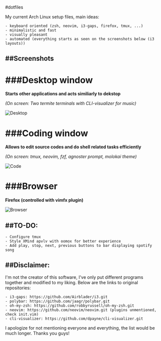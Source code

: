 #dotfiles

My current Arch Linux setup files, main ideas:

	- keyboard oriented (zsh, neovim, i3-gaps, firefox, tmux, ...)
	- minimalistic and fast
	- visually pleasant
	- automated (everything starts as seen on the screenshots below (i3 layouts))

##Screenshots
--------------

###Desktop window
==================

**Starts other applications and acts similiarly to dekstop**

*(On screen: Two termite terminals with CLI-visualizer for music)*

![Desktop](https://github.com/vyzyv/dotfiles/raw/master/screenshots/main.png?raw=true "Desktop")

###Coding window
=================

**Allows to edit source codes and do shell related tasks efficiently**

*(On screen: tmux, neovim, fzf, agnoster prompt, molokai theme)*

![Code](https://github.com/vyzyv/dotfiles/raw/master/screenshots/code.png?raw=true "Code")

###Browser
===========

**Firefox (controlled with vimfx plugin)**

![Browser](https://github.com/vyzyv/dotfiles/raw/master/screenshots/firefox.png?raw=true "Browser")

##TO-DO:
---------

	- Configure tmux
	- Style XMind apvlv with oomox for better experience
	- Add play, stop, next, previous buttons to bar displaying spotify song

##Disclaimer:
--------------

I'm not the creator of this software, I've only put different programs together and modified to my liking.
Below are the links to original repositories:

	- i3-gaps: https://github.com/Airblader/i3.git
	- polybar: https://github.com/jaagr/polybar.git
	- oh-my-zsh: https://github.com/robbyrussell/oh-my-zsh.git
	- neovim: https://github.com/neovim/neovim.git (plugins unmentioned, check init.vim)
	- cli-visualizer: https://github.com/dpayne/cli-visualizer.git

I apologize for not mentioning everyone and everything, the list would be much longer.
Thanks you guys!
